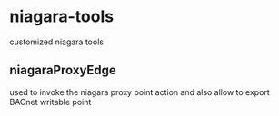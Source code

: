 # niagara-tools
customized niagara tools

## niagaraProxyEdge
used to invoke the niagara proxy point action and also allow to export BACnet writable point